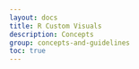 ```yaml
---
layout: docs
title: R Custom Visuals
description: Concepts
group: concepts-and-guidelines
toc: true
---
```

